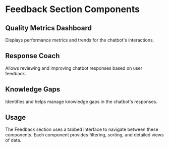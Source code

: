 # Feedback Section Components

## Quality Metrics Dashboard
Displays performance metrics and trends for the chatbot's interactions.

## Response Coach
Allows reviewing and improving chatbot responses based on user feedback.

## Knowledge Gaps
Identifies and helps manage knowledge gaps in the chatbot's responses.

## Usage
The Feedback section uses a tabbed interface to navigate between these components.
Each component provides filtering, sorting, and detailed views of data.